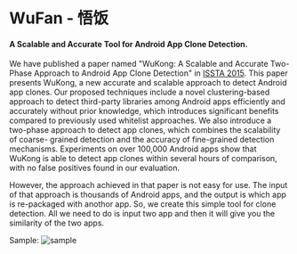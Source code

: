 # WuFan - 悟饭
#### A Scalable and Accurate Tool for Android App Clone Detection.

We have published a paper named "WuKong: A Scalable and Accurate Two-Phase Approach to Android App Clone Detection" in [ISSTA 2015](http://issta2015.cs.uoregon.edu). This paper presents WuKong, a new accurate and scalable approach to detect Android app clones. Our proposed techniques include a novel clustering-based approach to detect third-party libraries among Android apps efficiently and accurately without prior knowledge, which introduces significant benefits compared to previously used whitelist approaches. We also introduce a two-phase approach to detect app clones, which combines the scalability of coarse- grained detection and the accuracy of fine-grained detection mechanisms. Experiments on over 100,000 Android apps show that WuKong is able to detect app clones within several hours of comparison, with no false positives found in our evaluation.

However, the approach achieved in that paper is not easy for use. The input of that approach is thousands of Android apps, and the output is which app is re-packaged with anothor app. So, we create this simple tool for clone detection. All we need to do is input two app and then it will give you the similarity of the two apps.

Sample:
![sample](https://github.com/pkumza/WuFan/raw/master/sample.jpg)